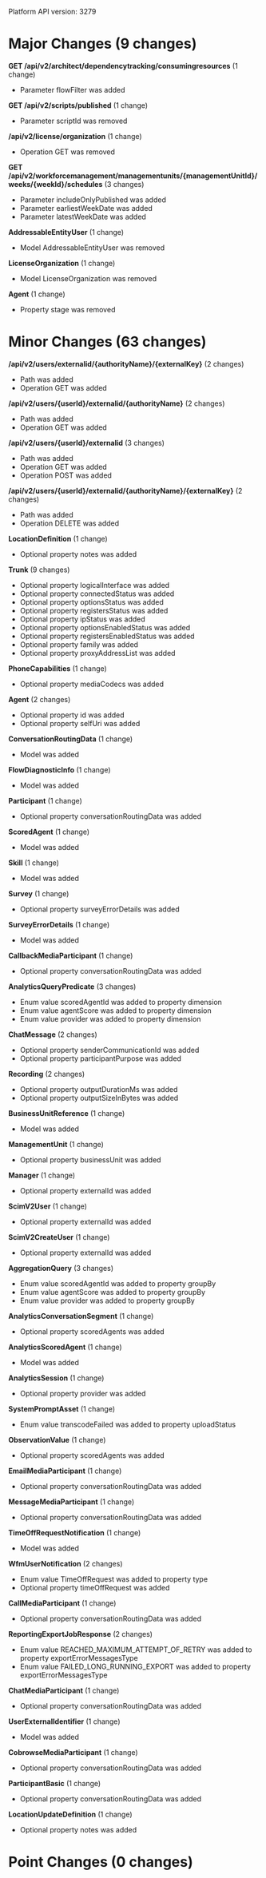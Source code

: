 Platform API version: 3279


# Major Changes (9 changes)

**GET /api/v2/architect/dependencytracking/consumingresources** (1 change)

* Parameter flowFilter was added

**GET /api/v2/scripts/published** (1 change)

* Parameter scriptId was removed

**/api/v2/license/organization** (1 change)

* Operation GET was removed

**GET /api/v2/workforcemanagement/managementunits/{managementUnitId}/weeks/{weekId}/schedules** (3 changes)

* Parameter includeOnlyPublished was added
* Parameter earliestWeekDate was added
* Parameter latestWeekDate was added

**AddressableEntityUser** (1 change)

* Model AddressableEntityUser was removed

**LicenseOrganization** (1 change)

* Model LicenseOrganization was removed

**Agent** (1 change)

* Property stage was removed


# Minor Changes (63 changes)

**/api/v2/users/externalid/{authorityName}/{externalKey}** (2 changes)

* Path was added
* Operation GET was added

**/api/v2/users/{userId}/externalid/{authorityName}** (2 changes)

* Path was added
* Operation GET was added

**/api/v2/users/{userId}/externalid** (3 changes)

* Path was added
* Operation GET was added
* Operation POST was added

**/api/v2/users/{userId}/externalid/{authorityName}/{externalKey}** (2 changes)

* Path was added
* Operation DELETE was added

**LocationDefinition** (1 change)

* Optional property notes was added

**Trunk** (9 changes)

* Optional property logicalInterface was added
* Optional property connectedStatus was added
* Optional property optionsStatus was added
* Optional property registersStatus was added
* Optional property ipStatus was added
* Optional property optionsEnabledStatus was added
* Optional property registersEnabledStatus was added
* Optional property family was added
* Optional property proxyAddressList was added

**PhoneCapabilities** (1 change)

* Optional property mediaCodecs was added

**Agent** (2 changes)

* Optional property id was added
* Optional property selfUri was added

**ConversationRoutingData** (1 change)

* Model was added

**FlowDiagnosticInfo** (1 change)

* Model was added

**Participant** (1 change)

* Optional property conversationRoutingData was added

**ScoredAgent** (1 change)

* Model was added

**Skill** (1 change)

* Model was added

**Survey** (1 change)

* Optional property surveyErrorDetails was added

**SurveyErrorDetails** (1 change)

* Model was added

**CallbackMediaParticipant** (1 change)

* Optional property conversationRoutingData was added

**AnalyticsQueryPredicate** (3 changes)

* Enum value scoredAgentId was added to property dimension
* Enum value agentScore was added to property dimension
* Enum value provider was added to property dimension

**ChatMessage** (2 changes)

* Optional property senderCommunicationId was added
* Optional property participantPurpose was added

**Recording** (2 changes)

* Optional property outputDurationMs was added
* Optional property outputSizeInBytes was added

**BusinessUnitReference** (1 change)

* Model was added

**ManagementUnit** (1 change)

* Optional property businessUnit was added

**Manager** (1 change)

* Optional property externalId was added

**ScimV2User** (1 change)

* Optional property externalId was added

**ScimV2CreateUser** (1 change)

* Optional property externalId was added

**AggregationQuery** (3 changes)

* Enum value scoredAgentId was added to property groupBy
* Enum value agentScore was added to property groupBy
* Enum value provider was added to property groupBy

**AnalyticsConversationSegment** (1 change)

* Optional property scoredAgents was added

**AnalyticsScoredAgent** (1 change)

* Model was added

**AnalyticsSession** (1 change)

* Optional property provider was added

**SystemPromptAsset** (1 change)

* Enum value transcodeFailed was added to property uploadStatus

**ObservationValue** (1 change)

* Optional property scoredAgents was added

**EmailMediaParticipant** (1 change)

* Optional property conversationRoutingData was added

**MessageMediaParticipant** (1 change)

* Optional property conversationRoutingData was added

**TimeOffRequestNotification** (1 change)

* Model was added

**WfmUserNotification** (2 changes)

* Enum value TimeOffRequest was added to property type
* Optional property timeOffRequest was added

**CallMediaParticipant** (1 change)

* Optional property conversationRoutingData was added

**ReportingExportJobResponse** (2 changes)

* Enum value REACHED_MAXIMUM_ATTEMPT_OF_RETRY was added to property exportErrorMessagesType
* Enum value FAILED_LONG_RUNNING_EXPORT was added to property exportErrorMessagesType

**ChatMediaParticipant** (1 change)

* Optional property conversationRoutingData was added

**UserExternalIdentifier** (1 change)

* Model was added

**CobrowseMediaParticipant** (1 change)

* Optional property conversationRoutingData was added

**ParticipantBasic** (1 change)

* Optional property conversationRoutingData was added

**LocationUpdateDefinition** (1 change)

* Optional property notes was added


# Point Changes (0 changes)
